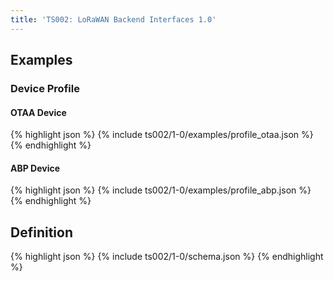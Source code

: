 ```yaml
---
title: 'TS002: LoRaWAN Backend Interfaces 1.0'
---
```


## Examples

### Device Profile

#### OTAA Device

{% highlight json %}
{% include ts002/1-0/examples/profile_otaa.json %}
{% endhighlight %}

#### ABP Device

{% highlight json %}
{% include ts002/1-0/examples/profile_abp.json %}
{% endhighlight %}

## Definition

{% highlight json %}
{% include ts002/1-0/schema.json %}
{% endhighlight %}

